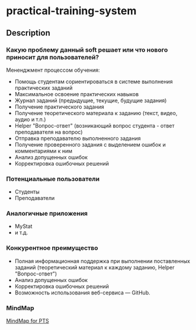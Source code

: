 # practical-training-system

## Description

### Какую проблему данный soft решает или что нового приносит для пользователей?


Мененджмент процессом обучения:
- Помощь студентам сориентироваться в системе выполнения практических заданий
- Максимальное освоение практических навыков
- Журнал заданий (предыдущие, текущие, будущие задания)
- Получение практического задания
- Получение теоретического материала к заданию (текст, видео, аудио и т.п.)
- Helper "Вопрос-ответ" (возникающий вопрос студента - ответ преподавателя на вопрос)  
- Отправка преподавателю выполненного задания
- Получение проверенного задания с выделением ошибок и комментариями к ним
- Анализ допущенных ошибок
- Корректировка ошибочных решений

### Потенциальные пользователи

- Студенты
- Преподаватели

### Аналогичные приложения

- MyStat
- и т.д.

### Конкурентное преимущество

- Полная информационная поддержка при выполнении поставленных заданий (теоретический материал к каждому заданию, Helper "Вопрос-ответ")
- Анализ допущенных ошибок
- Корректировка ошибочных решений
- Возможность использования веб-сервиса — GitHub.

### MindMap

[MindMap for PTS](https://coggle.it/diagram/XqCltepGhyCprbxn/t/-/d47a5a0214912c1fcedf353f8be69dd3352d8cc59f3254496e24811ff1e272f1)
